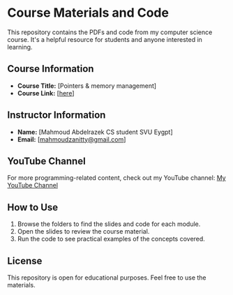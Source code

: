 # Course Materials and Code

This repository contains the PDFs and code from my computer science course. It's a helpful resource for students and anyone interested in learning.

## Course Information

- **Course Title:** [Pointers & memory management]
- **Course Link:** [[here](https://youtube.com/playlist?list=PL2xsPNbpw3oh72q9DN-dzDG_tgoS12kzG&si=8bkSNpebMt1sLnpP)]

## Instructor Information

- **Name:** [Mahmoud Abdelrazek CS student SVU Eygpt]
- **Email:** [mahmoudzanitty@gmail.com]

## YouTube Channel

For more programming-related content, check out my YouTube channel: [My YouTube Channel](https://www.youtube.com/@m_abrazeg)

## How to Use

1. Browse the folders to find the slides and code for each module.
2. Open the slides to review the course material.
3. Run the code to see practical examples of the concepts covered.

## License

This repository is open for educational purposes. Feel free to use the materials.
